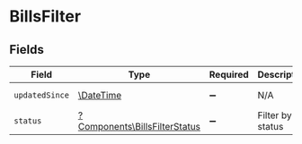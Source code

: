 # BillsFilter


## Fields

| Field                                                                         | Type                                                                          | Required                                                                      | Description                                                                   | Example                                                                       |
| ----------------------------------------------------------------------------- | ----------------------------------------------------------------------------- | ----------------------------------------------------------------------------- | ----------------------------------------------------------------------------- | ----------------------------------------------------------------------------- |
| `updatedSince`                                                                | [\DateTime](https://www.php.net/manual/en/class.datetime.php)                 | :heavy_minus_sign:                                                            | N/A                                                                           | 2020-09-30T07:43:32.000Z                                                      |
| `status`                                                                      | [?Components\BillsFilterStatus](../../Models/Components/BillsFilterStatus.md) | :heavy_minus_sign:                                                            | Filter by bill status                                                         | paid                                                                          |